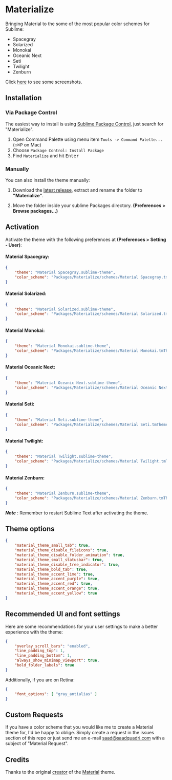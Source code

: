 # Materialize
Bringing Material to the some of the most popular color schemes for Sublime:

* Spacegray
* Solarized
* Monokai
* Oceanic Next
* Seti
* Twilight
* Zenburn

Click [here](/Screenshots.md) to see some screenshots.

## Installation

### Via Package Control

The easiest way to install is using [Sublime Package Control](https://sublime.wbond.net), just search for "Materialize".

1. Open Command Palette using menu item `Tools -> Command Palette...` (<kbd>⇧</kbd><kbd>⌘</kbd><kbd>P</kbd> on Mac)
2. Choose `Package Control: Install Package`
3. Find `Materialize` and hit <kbd>Enter</kbd>


### Manually

You can also install the theme manually:

1. Download the [latest release](https://github.com/saadq/Materialize/releases/latest), extract and rename the folder to **"Materialize"**.

2. Move the folder inside your sublime Packages directory. **(Preferences > Browse packages...)**


## Activation
Activate the theme with the following preferences at  **(Preferences > Setting - User)**:

#### Material Spacegray:
```json
{
    "theme": "Material Spacegray.sublime-theme",
    "color_scheme": "Packages/Materialize/schemes/Material Spacegray.tmTheme"
}
```

#### Material Solarized:
```json
{
    "theme": "Material Solarized.sublime-theme",
    "color_scheme": "Packages/Materialize/schemes/Material Solarized.tmTheme"
}
```

#### Material Monokai:
```json
{
    "theme": "Material Monokai.sublime-theme",
    "color_scheme": "Packages/Materialize/schemes/Material Monokai.tmTheme"
}
```

#### Material Oceanic Next:
```json
{
    "theme": "Material Oceanic Next.sublime-theme",
    "color_scheme": "Packages/Materialize/schemes/Material Oceanic Next.tmTheme"
}
```

#### Material Seti:
```json
{
    "theme": "Material Seti.sublime-theme",
    "color_scheme": "Packages/Materialize/schemes/Material Seti.tmTheme"
}
```

#### Material Twilight:
```json
{
    "theme": "Material Twilight.sublime-theme",
    "color_scheme": "Packages/Materialize/schemes/Material Twilight.tmTheme"
}
```

#### Material Zenburn:
```json
{
    "theme": "Material Zenburn.sublime-theme",
    "color_scheme": "Packages/Materialize/schemes/Material Zenburn.tmTheme"
}
```

***Note*** : Remember to restart Sublime Text after activating the theme.

## Theme options

```json
{
    "material_theme_small_tab": true,
    "material_theme_disable_fileicons": true,
    "material_theme_disable_folder_animation": true,
    "material_theme_small_statusbar": true,
    "material_theme_disable_tree_indicator": true,
    "material_theme_bold_tab": true,
    "material_theme_accent_lime": true,
    "material_theme_accent_purple": true,
    "material_theme_accent_red": true,
    "material_theme_accent_orange": true,
    "material_theme_accent_yellow": true
}
```

## Recommended UI and font settings
Here are some recommendations for your user settings to make a better experience with the theme:

```json
{
    "overlay_scroll_bars": "enabled",
    "line_padding_top": 1,
    "line_padding_bottom": 1,
    "always_show_minimap_viewport": true,
    "bold_folder_labels": true
}
```

Additionally, if you are on Retina:

```json
{
    "font_options": [ "gray_antialias" ]
}
```

## Custom Requests
If you have a color scheme that you would like me to create a Material theme for, I'd be happy to oblige. Simply create a request in the issues section of this repo or just send me an e-mail saad@saadquadri.com with a subject of "Material Request".

## Credits
Thanks to the original [creator](https://github.com/equinusocio) of the [Material](https://github.com/equinusocio/material-theme) theme.